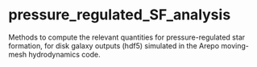 # pressure_regulated_SF_analysis
Methods to compute the relevant quantities for pressure-regulated star formation, for disk galaxy outputs (hdf5) simulated in the Arepo moving-mesh hydrodynamics code.
